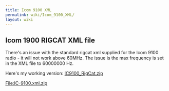 ```yaml
---
title: Icom 9100 XML
permalink: wiki/Icom_9100_XML/
layout: wiki
---
```


Icom 1900 RIGCAT XML file
-------------------------

There's an issue with the standard rigcat xml supplied for the Icom 9100
radio - it will not work above 60MHz. The issue is the max frequency is
set in the XML file to 60000000 Hz.

Here's my working version:
[IC9100\_RigCat.zip](/wiki/IC-9100.xml.zip "wikilink")

[<File:IC-9100.xml.zip>](/wiki/IC9100.xml.zip "wikilink")
